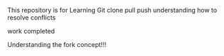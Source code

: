 This repository is for Learning Git
clone
pull
push
understanding how to resolve conflicts



work completed

Understanding the fork concept!!!
